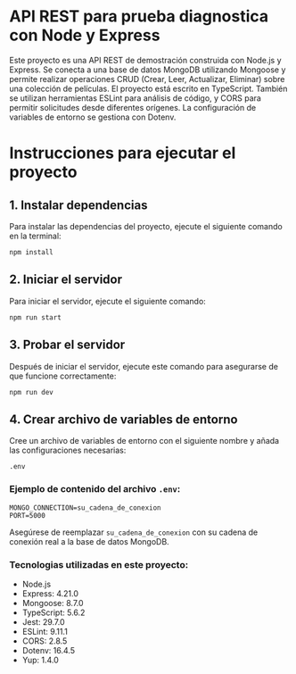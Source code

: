 # API REST para prueba diagnostica con Node y Express
Este proyecto es una API REST de demostración construida con Node.js y Express. Se conecta a una base de datos MongoDB utilizando Mongoose y permite realizar operaciones CRUD (Crear, Leer, Actualizar, Eliminar) sobre una colección de películas. El proyecto está escrito en TypeScript. También se utilizan herramientas ESLint para análisis de código, y CORS para permitir solicitudes desde diferentes orígenes. La configuración de variables de entorno se gestiona con Dotenv.


# Instrucciones para ejecutar el proyecto

## 1. Instalar dependencias

Para instalar las dependencias del proyecto, ejecute el siguiente comando en la terminal:

    npm install

## 2. Iniciar el servidor

Para iniciar el servidor, ejecute el siguiente comando:

    npm run start

## 3. Probar el servidor

Después de iniciar el servidor, ejecute este comando para asegurarse de que funcione correctamente:

    npm run dev

## 4. Crear archivo de variables de entorno

Cree un archivo de variables de entorno con el siguiente nombre y añada las configuraciones necesarias:

    .env

### Ejemplo de contenido del archivo `.env`:

```
MONGO_CONNECTION=su_cadena_de_conexion
PORT=5000
```

Asegúrese de reemplazar `su_cadena_de_conexion` con su cadena de conexión real a la base de datos MongoDB.


### Tecnologias utilizadas en este proyecto:
- Node.js
- Express: 4.21.0
- Mongoose: 8.7.0
- TypeScript: 5.6.2
- Jest: 29.7.0
- ESLint: 9.11.1
- CORS: 2.8.5
- Dotenv: 16.4.5
- Yup: 1.4.0
